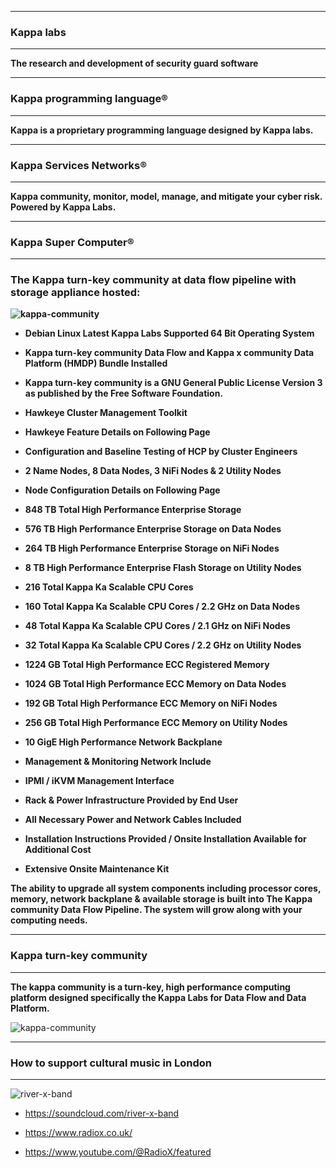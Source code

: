 <!--
**kappaservices/kappaservices** is a ✨ _special_ ✨ repository because its `README.md` (this file) appears on your GitHub profile.

Here are some ideas to get you started:

- 🔭 I’m currently working on ...
- 🌱 I’m currently learning ...
- 👯 I’m looking to collaborate on ...
- 🤔 I’m looking for help with ...
- 💬 Ask me about ...
- 📫 How to reach me: ...
- 😄 Pronouns: ...
- ⚡ Fun fact: ...
-->

************************************************************************************************************************ 
### Kappa labs
************************************************************************************************************************

<b>The research and development of security guard software</b>

************************************************************************************************************************ 
### Kappa programming language®
************************************************************************************************************************

<b>Kappa is a proprietary programming language designed by Kappa labs.</b>

************************************************************************************************************************ 
### Kappa Services Networks®
************************************************************************************************************************

<b>Kappa community, monitor, model, manage, and mitigate your cyber risk. Powered by Kappa Labs.</b>

************************************************************************************************************************
### Kappa Super Computer®
************************************************************************************************************************ 
<b> 
 
### The Kappa turn-key community at data flow pipeline with storage appliance hosted:
 
![kappa-community](https://user-images.githubusercontent.com/134499461/240947639-ba85cf91-c040-4ba5-bbf6-8e97ba3ec528.jpg) 
 
* Debian Linux Latest Kappa Labs Supported 64 Bit	Operating	System<br/>
 
* Kappa turn-key community Data Flow and Kappa x community Data Platform	(HMDP) Bundle Installed	<br/>
* Kappa turn-key community is a GNU General Public License Version 3 as published by the Free Software Foundation.<br/> 
 
* Hawkeye Cluster Management Toolkit<br/>
* Hawkeye Feature	Details	on Following Page<br/>

* Configuration	and	Baseline Testing of HCP	by Cluster Engineers<br/> 
 
* 2 Name Nodes, 8 Data Nodes, 3 NiFi Nodes & 2	Utility	Nodes<br/>
* Node Configuration	Details	on	Following	Page<br/>

* 848 TB Total High Performance Enterprise Storage<br/>
* 576 TB High Performance	Enterprise	Storage	on	Data	Nodes<br/>
* 264 TB	High	Performance	Enterprise	Storage	on	NiFi	Nodes<br/>
* 8	TB High Performance	Enterprise	Flash	Storage	on	Utility	Nodes<br/>
  
* 216 Total	Kappa	Ka Scalable	CPU	Cores<br/>
* 160 Total	Kappa	Ka Scalable CPU	Cores	/	2.2 GHz on	Data	Nodes<br/>
* 48	Total	Kappa	Ka Scalable	CPU	Cores	/	2.1	GHz	on	NiFi	Nodes<br/>
* 32 Total	Kappa	Ka Scalable	CPU	Cores	/	2.2	GHz	on	Utility	Nodes<br/>
  
* 1224 GB	Total	High	Performance	ECC	Registered	Memory<br/>
* 1024 GB	Total	High	Performance	ECC	Memory	on	Data	Nodes<br/>
* 192	GB	Total	High	Performance	ECC	Memory	on	NiFi	Nodes<br/>
* 256 GB	Total	High	Performance	ECC	Memory	on	Utility	Nodes<br/>
  
* 10 GigE	High	Performance	Network	Backplane<br/>

* Management	&	Monitoring	Network	Include<br/>
* IPMI	/	iKVM	Management Interface<br/>
  
* Rack & Power Infrastructure Provided by End	User <br/>
* All	Necessary	Power	and	Network	Cables Included <br/>
* Installation	Instructions Provided / Onsite	Installation	Available	for	Additional	Cost <br/>
* Extensive	Onsite	Maintenance	Kit<br/>  
  
The ability to upgrade all system components including processor cores, memory, network backplane & available storage is built into The Kappa community Data Flow Pipeline. The system will grow along with your computing needs. <br/> 

</b> 

************************************************************************************************************************ 
### Kappa turn-key community
************************************************************************************************************************

<b>The kappa community is a turn-key, high performance computing platform designed specifically the Kappa Labs for Data Flow and Data Platform.</b>

![kappa-community](https://github.com/kappaservices/kappaservices/assets/134499461/ad7e6740-6541-4cc6-9f40-124a35be00c6)

************************************************************************************************************************ 
### How to support cultural music in London
************************************************************************************************************************

![river-x-band](https://user-images.githubusercontent.com/134499461/240761128-3aa1c47e-36d1-46c6-a138-cd9fd3a38866.jpg)

* https://soundcloud.com/river-x-band

* https://www.radiox.co.uk/

* https://www.youtube.com/@RadioX/featured
